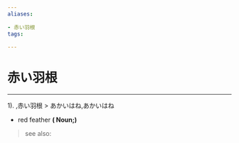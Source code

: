 ```yaml
---
aliases:
    
- 赤い羽根
tags:
    
---
```


# 赤い羽根
---
1).
,赤い羽根 > あかいはね,あかいはね

- red feather
**( Noun;)**
> see also: 
            